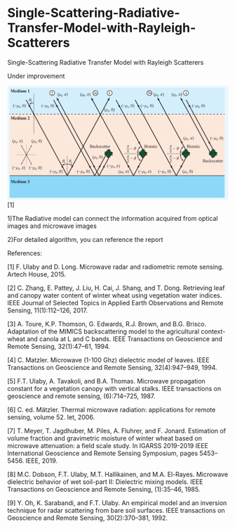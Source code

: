 # Single-Scattering-Radiative-Transfer-Model-with-Rayleigh-Scatterers
 Single-Scattering Radiative Transfer Model with Rayleigh Scatterers

Under improvement


![Test Image 1](VolumeScattering.png)[1]

1)The Radiative model can connect the information acquired from optical images and microwave images

2)For detailed algorithm, you can reference the report

References:

[1] F. Ulaby and D. Long. Microwave radar and radiometric remote sensing. Artech House, 2015.

[2] C. Zhang, E. Pattey, J. Liu, H. Cai, J. Shang, and T. Dong. Retrieving leaf and canopy water content of winter wheat
using vegetation water indices. IEEE Journal of Selected Topics in Applied Earth Observations and Remote Sensing,
11(1):112–126, 2017.

[3] A. Toure, K.P. Thomson, G. Edwards, R.J. Brown, and B.G. Brisco. Adaptation of the MIMICS backscattering model
to the agricultural context-wheat and canola at L and C bands. IEEE Transactions on Geoscience and Remote Sensing,
32(1):47–61, 1994.

[4] C. Matzler. Microwave (1-100 Ghz) dielectric model of leaves. IEEE Transactions on Geoscience and Remote Sensing,
32(4):947–949, 1994.

[5] F.T. Ulaby, A. Tavakoli, and B.A. Thomas. Microwave propagation constant for a vegetation canopy with vertical stalks.
IEEE transactions on geoscience and remote sensing, (6):714–725, 1987.

[6] C. ed. Mätzler. Thermal microwave radiation: applications for remote sensing, volume 52. Iet, 2006.

[7] T. Meyer, T. Jagdhuber, M. Piles, A. Fluhrer, and F. Jonard. Estimation of volume fraction and gravimetric moisture of
winter wheat based on microwave attenuation: a field scale study. In IGARSS 2019-2019 IEEE International Geoscience
and Remote Sensing Symposium, pages 5453–5456. IEEE, 2019.

[8] M.C. Dobson, F.T. Ulaby, M.T. Hallikainen, and M.A. El-Rayes. Microwave dielectric behavior of wet soil-part II:
Dielectric mixing models. IEEE Transactions on Geoscience and Remote Sensing, (1):35–46, 1985.

[9] Y. Oh, K. Sarabandi, and F.T. Ulaby. An empirical model and an inversion technique for radar scattering from bare soil
surfaces. IEEE transactions on Geoscience and Remote Sensing, 30(2):370–381, 1992.
